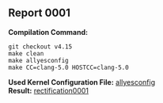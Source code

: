 ## Report 0001 ##
**Compilation Command:**   
```
git checkout v4.15
make clean
make allyesconfig
make CC=clang-5.0 HOSTCC=clang-5.0
```  
**Used Kernel Configuration File:** [allyesconfig](../../../config-files/v4.15/allyesconfig)   
**Result:**  [rectification0001](../../../rectification-reports/rectification0001.md)  

